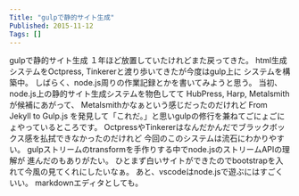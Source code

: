 ```yaml
---
Title: "gulpで静的サイト生成"
Published: 2015-11-12
Tags: []
---
```


gulpで静的サイト生成
１年ほど放置していたけれどまた戻ってきた。
html生成システムをOctpress, Tinkererと渡り歩いてきたが今度はgulp上に
システムを構築中。
しばらく、node.js周りの作業記録とかを書いてみようと思う。
当初、node.js上の静的サイト生成システムを物色してて
HubPress, Harp, Metalsmithが候補にあがって、
Metalsmithかなぁという感じだったのだけれど
From Jekyll to Gulp.js
を発見して「これだ。」と思いgulpの修行を兼ねてごにょごにょやっているところです。
OctpressやTinkererはなんだかんだでブラックボックス感を払拭できなかったのだけれど
今回のこのシステムは流石にわかりやすい。
gulpストリームのtransformを手作りする中でnode.jsのストリームAPIの理解が
進んだのもありがたい。
ひとまず白いサイトができたのでbootstrapを入れて今風の見てくれにしたいなぁ。
あと、vscodeはnode.jsで遊ぶにはすごくいい。
markdownエディタとしても。
